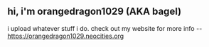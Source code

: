 ## hi, i'm orangedragon1029 (AKA bagel)
i upload whatever stuff i do.
check out my website for more info -- https://orangedragon1029.neocities.org
